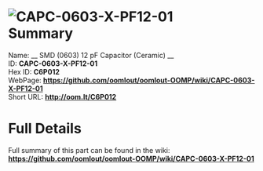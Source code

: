 
![CAPC-0603-X-PF12-01](https://github.com/oomlout/oomlout-OOMP/blob/master/parts/CAPC-0603-X-PF12-01/CAPC-0603-X-PF12-01_420.jpg)   
Summary
=================
  
Name: __ SMD (0603) 12 pF Capacitor (Ceramic) __    
ID: __CAPC-0603-X-PF12-01__   
Hex ID: __C6P012__   
WebPage: __https://github.com/oomlout/oomlout-OOMP/wiki/CAPC-0603-X-PF12-01__   
Short URL: __http://oom.lt/C6P012__   

Full Details
==========================
Full summary of this part can be found in the wiki:   
__https://github.com/oomlout/oomlout-OOMP/wiki/CAPC-0603-X-PF12-01__    

